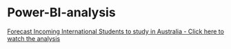# Power-BI-analysis
[Forecast Incoming International Students to study in Australia - Click here to watch the analysis](https://drive.google.com/file/d/15e_UOgBnUzV_HKfmAiDvRtQ2Bk5_MmjE/view?usp=sharing)
